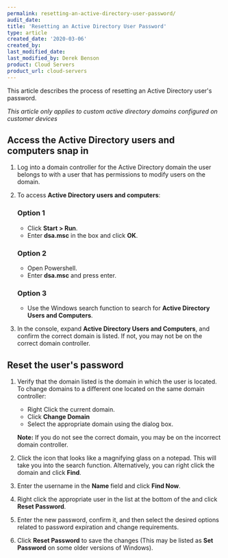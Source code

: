 ```yaml
---
permalink: resetting-an-active-directory-user-password/
audit_date:
title: 'Resetting an Active Directory User Password'
type: article
created_date: '2020-03-06'
created_by:
last_modified_date:
last_modified_by: Derek Benson
product: Cloud Servers
product_url: cloud-servers
---
```


This article describes the process of resetting an Active Directory user's password.

*This article only applies to custom active directory domains configured on customer devices*

## Access the Active Directory users and computers snap in

1. Log into a domain controller for the Active Directory domain the user belongs to with a user that has permissions to modify users on the domain.

2. To access **Active Directory users and computers**: 

    ### Option 1
    * Click **Start > Run**.
    * Enter **dsa.msc** in the box and click **OK**.

    ### Option 2
    * Open Powershell.
    * Enter **dsa.msc** and press enter.

    ### Option 3
    * Use the Windows search function to search for **Active Directory Users and Computers**.

3. In the console, expand **Active Directory Users and Computers**, and confirm the correct domain is listed. If not, you may not be on the correct domain controller.


## Reset the user's password

1. Verify that the domain listed is the domain in which the user is located. To change domains to a different one located on the same domain controller:

    * Right Click the current domain.
    * Click **Change Domain**
    * Select the appropriate domain using the dialog box.

    **Note:** If you do not see the correct domain, you may be on the incorrect domain controller.

2. Click the icon that looks like a magnifying glass on a notepad. This will take you into the search function. Alternatively, you can right click the domain and click **Find**.

3. Enter the username in the **Name** field and click **Find Now**.

4. Right click the appropriate user in the list at the bottom of the and click **Reset Password**.

5. Enter the new password, confirm it, and then select the desired options related to password expiration and change requirements.

6. Click **Reset Password** to save the changes (This may be listed as **Set Password** on some older versions of Windows).
